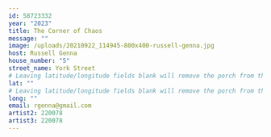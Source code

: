 ```yaml
---
id: 58723332
year: "2023"
title: The Corner of Chaos
message: ""
image: /uploads/20210922_114945-800x400-russell-genna.jpg
host: Russell Genna
house_number: "5"
street_name: York Street
# Leaving latitude/longitude fields blank will remove the porch from the Porchfest map.
lat: ""
# Leaving latitude/longitude fields blank will remove the porch from the Porchfest map.
long: ""
email: rgenna@gmail.com
artist2: 220078
artist3: 220078
---
```

